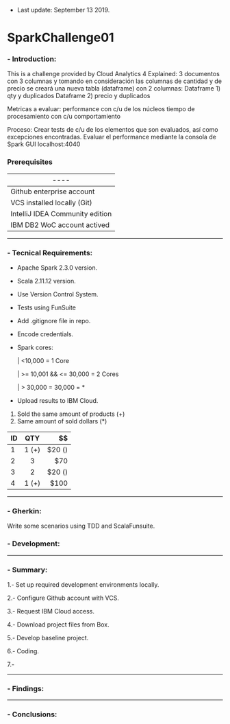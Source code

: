   * Last update: September 13 2019. 
# SparkChallenge01

### - Introduction: 
This is a challenge provided by Cloud Analytics 4 
Explained: 3 documentos con 3 columnas y tomando en consideración las columnas de cantidad y de precio se creará una nueva tabla (dataframe) con 2 columnas: 
Dataframe 1) qty y duplicados 
Dataframe 2) precio y duplicados

Metricas a evaluar:
performance con c/u de los núcleos 
tiempo de procesamiento con c/u
comportamiento 

Proceso:
Crear tests de c/u de los elementos que son evaluados, así como excepciones encontradas.
Evaluar el performance mediante la consola de Spark GUI localhost:4040

### Prerequisites
|             ----               |                         
| ------------------------------ |
| Github enterprise account      |
| VCS installed locally (Git)    |
| IntelliJ IDEA Community edition|
| IBM DB2 WoC account actived    | 
___
### - Tecnical Requirements:

* Apache Spark 2.3.0 version.
* Scala 2.11.12 version.
* Use Version Control System.
* Tests using FunSuite
* Add .gitignore file in repo.
* Encode credentials.

* Spark cores:

    | <10,000 = 1 Core
    
    | >= 10,001 && <= 30,000 = 2 Cores
    
    | > 30,000 = 30,000 = *
    
* Upload results to IBM Cloud.

1. Sold the same amount of products (+)
2. Same amount of sold dollars (*)

| ID | QTY | $$ |
| :-------- | :-------: | --------: |
| 1 | 1 (+) | $20 () |
| 2 | 3 | $70 |
| 3 | 2 | $20 () |
| 4 | 1 (+) | $100 |

___
### - Gherkin: 
Write some scenarios using TDD and ScalaFunsuite.
### - Development:

___
### - Summary:
1.- Set up required development environments locally.

2.- Configure Github account with VCS.

3.- Request IBM Cloud access.

4.- Download project files from Box.

5.- Develop baseline project.

6.- Coding.

7.- 
___
### - Findings:

___
### - Conclusions:

